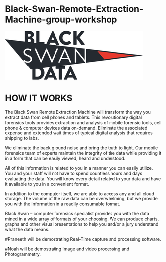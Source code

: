 # Black-Swan-Remote-Extraction-Machine-group-workshop
![BlackSwanData](black-swan-data.png)
# HOW IT WORKS

The Black Swan Remote Extraction Machine will transform the way you extract data from cell phones and tablets. This revolutionary digital forensics tools provides extraction and analysis of mobile forensic tools, cell phone & computer devices data on-demand. Eliminate the associated expense and extended wait times of typical digital analysis that requires shipping to labs.

We eliminate the back ground noise and bring the truth to light. Our mobile forensics team of experts maintain the integrity of the data while providing it in a form that can be easily viewed, heard and understood.

All of this information is related to you in a manner you can easily utilize. You and your staff will not have to spend countless hours and days evaluating the data. You will know every detail related to your data and have it available to you in a convenient format.

In addition to the computer itself, we are able to access any and all cloud storage. The volume of the raw data can be overwhelming, but we provide you with the information in a readily consumable format.

Black Swan – computer forensics specialist provides you with the data mined in a wide array of formats of your choosing. We can produce charts, graphs and other visual presentations to help you and/or a jury understand what the data means.

#Praneeth will be demostrating Real-Time capture and processing software.

#Noah will be demostrating Image and video processing and Photogrammetry.
